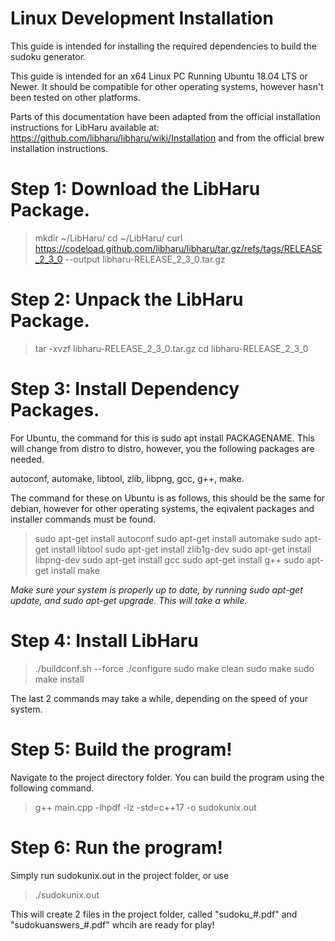 # Linux Development Installation

This guide is intended for installing the required dependencies to build the sudoku generator.

This guide is intended for an x64 Linux PC Running Ubuntu 18.04 LTS or Newer. It should be compatible for other operating systems, however hasn't been tested on other platforms.

Parts of this documentation have been adapted from the official installation instructions for LibHaru available at: https://github.com/libharu/libharu/wiki/Installation and from the official brew installation instructions.

# Step 1: Download the LibHaru Package.

> mkdir ~/LibHaru/
> cd ~/LibHaru/
> curl https://codeload.github.com/libharu/libharu/tar.gz/refs/tags/RELEASE_2_3_0 --output libharu-RELEASE_2_3_0.tar.gz

# Step 2: Unpack the LibHaru Package.

> tar -xvzf libharu-RELEASE_2_3_0.tar.gz
> cd libharu-RELEASE_2_3_0

# Step 3: Install Dependency Packages.

For Ubuntu, the command for this is sudo apt install PACKAGENAME. This will change from distro to distro, however, you the following packages are needed.

autoconf, automake, libtool, zlib, libpng, gcc, g++, make.

The command for these on Ubuntu is as follows, this should be the same for debian, however for other operating systems, the eqivalent packages and installer commands must be found.

> sudo apt-get install autoconf
> sudo apt-get install automake
> sudo apt-get install libtool
> sudo apt-get install zlib1g-dev
> sudo apt-get install libpng-dev
> sudo apt-get install gcc
> sudo apt-get install g++
> sudo apt-get install make

*Make sure your system is properly up to date, by running sudo apt-get update, and sudo apt-get upgrade. This will take a while.*

# Step 4: Install LibHaru

> ./buildconf.sh --force
> ./configure
> sudo make clean
> sudo make
> sudo make install

The last 2 commands may take a while, depending on the speed of your system.

# Step 5: Build the program!

Navigate to the project directory folder. You can build the program using the following command.

> g++ main.cpp -lhpdf -lz -std=c++17 -o sudokunix.out

# Step 6: Run the program!

Simply run sudokunix.out in the project folder, or use

> ./sudokunix.out

This will create 2 files in the project folder, called "sudoku_#.pdf" and "sudokuanswers_#.pdf" whcih are ready for play!